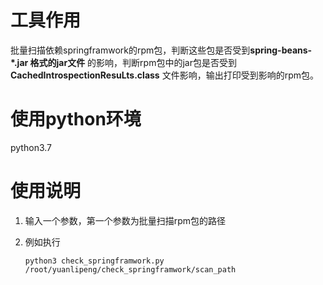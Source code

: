 # 工具作用
批量扫描依赖springframwork的rpm包，判断这些包是否受到**spring-beans-\*.jar 格式的jar文件** 的影响，判断rpm包中的jar包是否受到**CachedIntrospectionResuLts.class** 文件影响，输出打印受到影响的rpm包。



# 使用python环境

python3.7




# 使用说明
1. 输入一个参数，第一个参数为批量扫描rpm包的路径

2. 例如执行

   ```
   python3 check_springframwork.py /root/yuanlipeng/check_springframwork/scan_path
   ```

   

